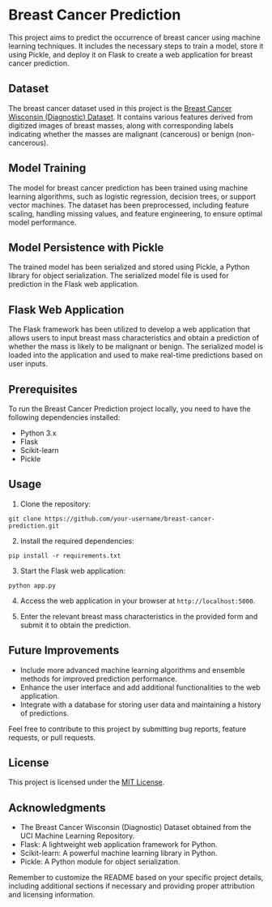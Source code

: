 # Breast Cancer Prediction

This project aims to predict the occurrence of breast cancer using machine learning techniques. It includes the necessary steps to train a model, store it using Pickle, and deploy it on Flask to create a web application for breast cancer prediction.

## Dataset

The breast cancer dataset used in this project is the [Breast Cancer Wisconsin (Diagnostic) Dataset](https://archive.ics.uci.edu/ml/datasets/Breast+Cancer+Wisconsin+%28Diagnostic%29). It contains various features derived from digitized images of breast masses, along with corresponding labels indicating whether the masses are malignant (cancerous) or benign (non-cancerous).

## Model Training

The model for breast cancer prediction has been trained using machine learning algorithms, such as logistic regression, decision trees, or support vector machines. The dataset has been preprocessed, including feature scaling, handling missing values, and feature engineering, to ensure optimal model performance.

## Model Persistence with Pickle

The trained model has been serialized and stored using Pickle, a Python library for object serialization. The serialized model file is used for prediction in the Flask web application.

## Flask Web Application

The Flask framework has been utilized to develop a web application that allows users to input breast mass characteristics and obtain a prediction of whether the mass is likely to be malignant or benign. The serialized model is loaded into the application and used to make real-time predictions based on user inputs.

## Prerequisites

To run the Breast Cancer Prediction project locally, you need to have the following dependencies installed:

- Python 3.x
- Flask
- Scikit-learn
- Pickle

## Usage

1. Clone the repository:

```
git clone https://github.com/your-username/breast-cancer-prediction.git
```

2. Install the required dependencies:

```
pip install -r requirements.txt
```

3. Start the Flask web application:

```
python app.py
```

4. Access the web application in your browser at `http://localhost:5000`.

5. Enter the relevant breast mass characteristics in the provided form and submit it to obtain the prediction.

## Future Improvements

- Include more advanced machine learning algorithms and ensemble methods for improved prediction performance.
- Enhance the user interface and add additional functionalities to the web application.
- Integrate with a database for storing user data and maintaining a history of predictions.

Feel free to contribute to this project by submitting bug reports, feature requests, or pull requests.

## License

This project is licensed under the [MIT License](https://opensource.org/licenses/MIT).

## Acknowledgments

- The Breast Cancer Wisconsin (Diagnostic) Dataset obtained from the UCI Machine Learning Repository.
- Flask: A lightweight web application framework for Python.
- Scikit-learn: A powerful machine learning library in Python.
- Pickle: A Python module for object serialization.

Remember to customize the README based on your specific project details, including additional sections if necessary and providing proper attribution and licensing information.
